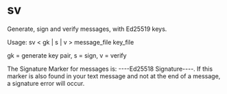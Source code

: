 # sv
Generate, sign and verify messages, with Ed25519 keys.

Usage: sv < gk | s | v > message_file key_file

gk = generate key pair,
s = sign,
v = verify

The Signature Marker for messages is: ----Ed25518 Signature----. If this
marker is also found in your text message and not at the end of a message,
a signature error will occur.
